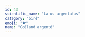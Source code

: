 ```yaml
---
id: 43
scientific_name: "Larus argentatus"
category: "bird"
emoji: "🐦"
name: "Goéland argenté"
---
```

